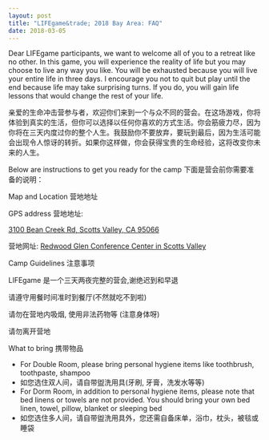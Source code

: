 ```yaml
---
layout: post
title: "LIFEgame&trade; 2018 Bay Area: FAQ"
date: 2018-03-05
---
```


Dear LIFEgame participants, we want to welcome all of you to a retreat like no other. In this game, you will experience the reality of life but you may choose to live any way you like. You will be exhausted because you will live your entire life in three days. I encourage you not to quit but play until the end because life may take surprising turns. If you do, you will gain life lessons that would change the rest of your life.

亲爱的生命冲击营参与者，欢迎你们来到一个与众不同的营会。在这场游戏，你将体验到真实的生活，但你可以选择以任何你喜欢的方式生活。你会筋疲力尽，因为你将在三天内度过你的整个人生。我鼓励你不要放弃，要玩到最后，因为生活可能会出现令人惊讶的转折。如果你这样做，你会获得宝贵的生命经验，这将改变你未来的人生。

Below are instructions to get you ready for the camp 下面是营会前你需要准备的说明：

<div class="divider"></div>
<div class="section">
  <div class="row">
    <div class="col s12 m10">
      <div class="card blue-grey darken-1">
        <div class="card-content white-text">
          <span class="card-title">Map and Location 营地地址</span>
          <p>GPS address 营地地址:</p>
          <p><a href="https://maps.google.com/?saddr=Current+Location&daddr=3100%20Bean%20Creek%20Road,Scotts%20Valley,California&dirflg=d">3100 Bean Creek Rd, Scotts Valley, CA 95066</a></p>
          <p>营地网址: <a href="http://campredwoodglen.salvationarmy.org/">Redwood Glen Conference Center in Scotts Valley</a></p>
        </div>
      </div>
    </div>
  </div>
  <div class="row">
    <div class="col s12 m10">
      <div class="card blue-grey darken-1">
        <div class="card-content white-text">
          <span class="card-title">Camp Guidelines 注意事项</span>
          <p>LIFEgame 是一个三天两夜完整的营会,谢绝迟到和早退</p>
          <p>请遵守用餐时间准时到餐厅(不然就吃不到啦)</p>
          <p>请勿在营地内吸烟, 使用非法药物等 (注意身体呀)</p>
          <p>请勿离开营地</p>
        </div>
      </div>
    </div>
  </div>
  <div class="row">
    <div class="col s12 m10">
      <div class="card blue-grey darken-1">
          <span class="card-title">What to bring 携带物品</span>
          <ul class="collection">
            <li class="collection-item">For Double Room, please bring personal hygiene items like toothbrush, toothpaste, shampoo</li>
            <li class="collection-item">如您选住双人间，请自带盥洗用具(牙刷, 牙膏，洗发水等等)</li>
            <li class="collection-item">For Dorm Room, in addition to personal hygiene items, please note that bed linens or towels are not provided. You should bring your own bed linen, towel, pillow, blanket or sleeping bed</li>
            <li class="collection-item">如您选住多人间，请自带盥洗用具外，您还需自备床单，浴巾，枕头，被毯或睡袋</li>
          </ul>
        </div>
      </div>
    </div>
  </div>
</div>
